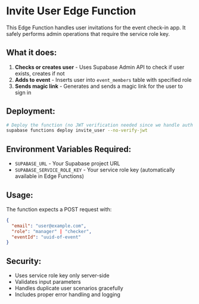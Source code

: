 # Invite User Edge Function

This Edge Function handles user invitations for the event check-in app. It safely performs admin operations that require the service role key.

## What it does:

1. **Checks or creates user** - Uses Supabase Admin API to check if user exists, creates if not
2. **Adds to event** - Inserts user into `event_members` table with specified role
3. **Sends magic link** - Generates and sends a magic link for the user to sign in

## Deployment:

```bash
# Deploy the function (no JWT verification needed since we handle auth in the function)
supabase functions deploy invite_user --no-verify-jwt
```

## Environment Variables Required:

- `SUPABASE_URL` - Your Supabase project URL
- `SUPABASE_SERVICE_ROLE_KEY` - Your service role key (automatically available in Edge Functions)

## Usage:

The function expects a POST request with:
```json
{
  "email": "user@example.com",
  "role": "manager" | "checker",
  "eventId": "uuid-of-event"
}
```

## Security:

- Uses service role key only server-side
- Validates input parameters
- Handles duplicate user scenarios gracefully
- Includes proper error handling and logging
